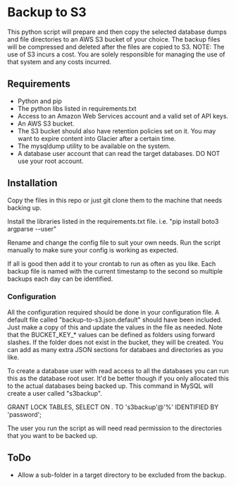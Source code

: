 # Backup to S3
This python script will prepare and then copy the selected
database dumps and file directories to an AWS S3 bucket of your
choice.
The backup files will be compressed and deleted after the
files are copied to S3.
NOTE: The use of S3 incurs a cost. You are solely responsible for 
managing the use of that system and any costs incurred.

## Requirements
- Python and pip
- The python libs listed in requirements.txt
- Access to an Amazon Web Services account and a valid set of API keys.
- An AWS S3 bucket.
- The S3 bucket should also have retention policies set on it. You may want to 
expire content into Glacier after a certain time.
- The mysqldump utility to be available on the system.
- A database user account that can read the target databases. DO NOT use your root account.

## Installation
Copy the files in this repo or just git clone them to the machine that needs
backing up. 

Install the libraries listed in the requirements.txt file.
i.e. "pip install boto3 argparse --user"

Rename and change the config file to suit your own needs. Run the
script manually to make sure your config is working as expected.

If all is good then add it to your crontab to run as often as you like. Each backup file
is named with the current timestamp to the second so multiple backups
each day can be identified.

### Configuration
All the configuration required should be done in your configuration file. A default
file called "backup-to-s3.json.default" should have been included. Just make a copy of this
and update the values in the file as needed.
Note that the BUCKET_KEY_* values can be defined as folders using forward slashes. If the
folder does not exist in the bucket, they will be created.
You can add as many extra JSON sections for databaes and directories as you like.

To create a database user with read access to all the databases you can run this
as the database root user. It'd be better though if you only allocated this to the
actual databases being backed up. This command in MySQL will create a user called
"s3backup".

GRANT LOCK TABLES, SELECT ON *.* TO 's3backup'@'%' IDENTIFIED BY 'password';

The user you run the script as will need read permission to the directories that you
want to be backed up.

## ToDo
- Allow a sub-folder in a target directory to be excluded from the backup.
